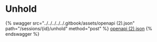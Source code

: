 # Unhold

{% swagger src="../../../../../.gitbook/assets/openapi (2).json" path="/sessions/{id}/unhold" method="post" %}
[openapi (2).json](<../../../../../.gitbook/assets/openapi (2).json>)
{% endswagger %}
